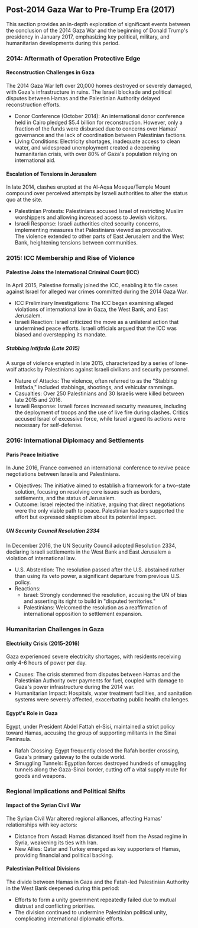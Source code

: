 ## Post-2014 Gaza War to Pre-Trump Era (2017)
This section provides an in-depth exploration of significant events between the conclusion of the 2014 Gaza War and the beginning of Donald Trump's presidency in January 2017, emphasizing key political, military, and humanitarian developments during this period.

### 2014: Aftermath of Operation Protective Edge

#### Reconstruction Challenges in Gaza

The 2014 Gaza War left over 20,000 homes destroyed or severely damaged, with Gaza's infrastructure in ruins. The Israeli blockade and political disputes between Hamas and the Palestinian Authority delayed reconstruction efforts.

-   Donor Conference (October 2014): An international donor conference held in Cairo pledged $5.4 billion for reconstruction. However, only a fraction of the funds were disbursed due to concerns over Hamas' governance and the lack of coordination between Palestinian factions.
-   Living Conditions: Electricity shortages, inadequate access to clean water, and widespread unemployment created a deepening humanitarian crisis, with over 80% of Gaza's population relying on international aid.

#### Escalation of Tensions in Jerusalem

In late 2014, clashes erupted at the Al-Aqsa Mosque/Temple Mount compound over perceived attempts by Israeli authorities to alter the status quo at the site.

-   Palestinian Protests: Palestinians accused Israel of restricting Muslim worshippers and allowing increased access to Jewish visitors.
-   Israeli Response: Israeli authorities cited security concerns, implementing measures that Palestinians viewed as provocative.\
    The violence extended to other parts of East Jerusalem and the West Bank, heightening tensions between communities.

### 2015: ICC Membership and Rise of Violence

#### Palestine Joins the International Criminal Court (ICC)

In April 2015, Palestine formally joined the ICC, enabling it to file cases against Israel for alleged war crimes committed during the 2014 Gaza War.

-   ICC Preliminary Investigations: The ICC began examining alleged violations of international law in Gaza, the West Bank, and East Jerusalem.
-   Israeli Reaction: Israel criticized the move as a unilateral action that undermined peace efforts. Israeli officials argued that the ICC was biased and overstepping its mandate.

##### Stabbing Intifada (Late 2015)

A surge of violence erupted in late 2015, characterized by a series of lone-wolf attacks by Palestinians against Israeli civilians and security personnel.

-   Nature of Attacks: The violence, often referred to as the "Stabbing Intifada," included stabbings, shootings, and vehicular rammings.
-   Casualties: Over 250 Palestinians and 30 Israelis were killed between late 2015 and 2016.
-   Israeli Response: Israeli forces increased security measures, including the deployment of troops and the use of live fire during clashes. Critics accused Israel of excessive force, while Israel argued its actions were necessary for self-defense.

### 2016: International Diplomacy and Settlements

#### Paris Peace Initiative

In June 2016, France convened an international conference to revive peace negotiations between Israelis and Palestinians.

-   Objectives: The initiative aimed to establish a framework for a two-state solution, focusing on resolving core issues such as borders, settlements, and the status of Jerusalem.
-   Outcome: Israel rejected the initiative, arguing that direct negotiations were the only viable path to peace. Palestinian leaders supported the effort but expressed skepticism about its potential impact.

##### UN Security Council Resolution 2334

In December 2016, the UN Security Council adopted Resolution 2334, declaring Israeli settlements in the West Bank and East Jerusalem a violation of international law.

-   U.S. Abstention: The resolution passed after the U.S. abstained rather than using its veto power, a significant departure from previous U.S. policy.
-   Reactions:
    -   Israel: Strongly condemned the resolution, accusing the UN of bias and asserting its right to build in "disputed territories."
    -   Palestinians: Welcomed the resolution as a reaffirmation of international opposition to settlement expansion.

### Humanitarian Challenges in Gaza

#### Electricity Crisis (2015-2016)

Gaza experienced severe electricity shortages, with residents receiving only 4-6 hours of power per day.

-   Causes: The crisis stemmed from disputes between Hamas and the Palestinian Authority over payments for fuel, coupled with damage to Gaza's power infrastructure during the 2014 war.
-   Humanitarian Impact: Hospitals, water treatment facilities, and sanitation systems were severely affected, exacerbating public health challenges.

#### Egypt's Role in Gaza

Egypt, under President Abdel Fattah el-Sisi, maintained a strict policy toward Hamas, accusing the group of supporting militants in the Sinai Peninsula.

-   Rafah Crossing: Egypt frequently closed the Rafah border crossing, Gaza's primary gateway to the outside world.
-   Smuggling Tunnels: Egyptian forces destroyed hundreds of smuggling tunnels along the Gaza-Sinai border, cutting off a vital supply route for goods and weapons.

### Regional Implications and Political Shifts

#### Impact of the Syrian Civil War

The Syrian Civil War altered regional alliances, affecting Hamas' relationships with key actors:

-   Distance from Assad: Hamas distanced itself from the Assad regime in Syria, weakening its ties with Iran.
-   New Allies: Qatar and Turkey emerged as key supporters of Hamas, providing financial and political backing.

#### Palestinian Political Divisions

The divide between Hamas in Gaza and the Fatah-led Palestinian Authority in the West Bank deepened during this period:

-   Efforts to form a unity government repeatedly failed due to mutual distrust and conflicting priorities.
-   The division continued to undermine Palestinian political unity, complicating international diplomatic efforts.
